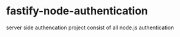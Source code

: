 # fastify-node-authentication
server side authencation project consist of all node.js authentication 
